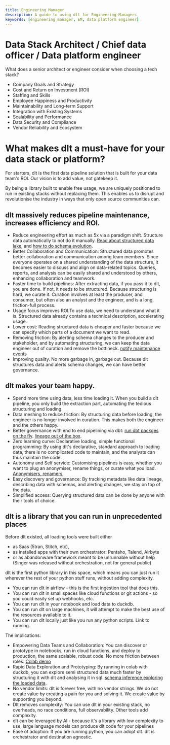 ```yaml
---
title: Engineering Manager
description: A guide to using dlt for Engineering Managers
keywords: [engineering manager, EM, data platform engineer]
---
```


# Data Stack Architect / Chief data officer / Data platform engineer

What does a senior architect or engineer consider when choosing a tech stack?

- Company Goals and Strategy
- Cost and Return on Investment (ROI)
- Staffing and Skills
- Employee Happiness and Productivity
- Maintainability and Long-term Support
- Integration with Existing Systems
- Scalability and Performance
- Data Security and Compliance
- Vendor Reliability and Ecosystem


# What makes dlt a must-have for your data stack or platform?

For starters, dlt is the first data pipeline solution that is built for your data team's ROI. Our vision is to add value, not gatekeep it.

By being a library built to enable free usage, we are uniquely positioned to run in existing stacks without replacing them. This enables us to disrupt and revolutionise the industry in ways that only open source communities can.


## dlt massively reduces pipeline maintenance, increases efficiency and ROI.

- Reduce engineering effort as much as 5x via a paradigm shift. Structure data automatically to not do it manually. [Read about structured data lake](https://dlthub.com/docs/blog/next-generation-data-platform), and [how to do schema evolution](https://dlthub.com/docs/general-usage/schema-evolution).
- Better Collaboration and Communication: Structured data promotes better collaboration and communication among team members. Since everyone operates on a shared understanding of the data structure, it becomes easier to discuss and align on data-related topics. Queries, reports, and analysis can be easily shared and understood by others, enhancing collaboration and teamwork.
- Faster time to build pipelines: After extracting data, if you pass it to dlt, you are done. If not, it needs to be structured. Because structuring is hard, we curate it. Curation involves at least the producer, and consumer, but often also an analyst and the engineer, and is a long, friction-full process.
- Usage focus improves ROI.To use data, we need to understand what it is. Structured data already contains a technical description, accelerating usage.
- Lower cost: Reading structured data is cheaper and faster because we can specify which parts of a document we want to read.
- Removing friction: By alerting schema changes to the producer and stakeholder, and by automating structuring, we can keep the data engineer out of curation and remove the bottlneck. [notify maintenance events](../running-in-production/running#inspect-save-and-alert-on-schema-changes)
- Improving quality. No more garbage in, garbage out. Because dlt structures data and alerts schema changes, we can have better governance.

## dlt makes your team happy.

- Spend more time using data, less time loading it. When you build a dlt pipeline, you only build the extraction part, automating the tedious structuring and loading.
- Data meshing to reduce friction: By structuring data before loading, the engineer is no longer involved in curation. This makes both the engineer and the others happy.
- Better governance with end to end pipelining via dbt: [run dbt packges on the fly](../using-loaded-data/transforming-the-data#transforming-the-data-using-dbt). [lineage out of the box](../using-loaded-data/understanding-the-tables).
- Zero learning curve: Declarative loading, simple functional programming: By using dlt's declarative, standard approach to loading data, there is no complicated code to maintain, and the analysts can thus maintain the code.
- Autonomy and Self service: Customising pipelines is easy, whether you want to plug an anonymiser, rename things, or curate what you load. [Anonymisers, renamers](../customizations/customizing-pipelines/pseudonymizing_columns),
- Easy discovery and governance: By tracking metadata like data lineage, describing data with schemas, and alerting changes, we stay on top of the data.
- Simplified access: Querying structured data can be done by anyone with their tools of choice.

## dlt is a library that you can run in unprecedented places

Before dlt existed, all loading tools were built either
- as Saas (5tran, Stitch, etc),
- as installed apps with their own orchestrator: Pentaho, Talend, Airbyte
- or as abandonware framework meant to be unrunnable without help (Singer was released without orchestration, not for general public)

dlt is the first python library in this space, which means you can just run it wherever the rest of your python stuff runs, without adding complexity.
- You can run dlt in airflow - this is the first ingestion tool that does this.
- You can run dlt in small spaces like cloud functions or git actions - so you could easily set up webhooks, etc.
- You can run dlt in your notebook and load data to duckdb.
- You can run dlt on large machines, it will attempt to make the best use of the resources available to it.
- You can run dlt locally just like you run any python scripts. Link to running.

The implications:
- Empowering Data Teams and Collaboration: You can discover or prototype in notebooks, run in cloud functions, and deploy to production, the same scalable, robust code. No more friction between roles. [Colab demo](https://colab.research.google.com/drive/1NfSB1DpwbbHX9_t5vlalBTf13utwpMGx?usp=sharing#scrollTo=A3NRS0y38alk)
- Rapid Data Exploration and Prototyping: By running in colab with duckdb, you can explore semi structured data much faster by structuring it with dlt and analysing it in sql.  [schema inference](../general-usage/schema#data-normalizer),[exploring the loaded data](../using-loaded-data/understanding-the-tables#show-tables-and-data-in-the-destination).
- No vendor limits: dlt is forever free, with no vendor strings. We do not create value by creating a pain for you and solving it. We create value by supporting you beyond.
- Dlt removes complexity: You can use dlt in your existing stack, no overheads, no race conditions, full observability. Other tools add complexity.
- dlt can be leveraged by AI - because it's a library with low complexity to use, large language models can produce dlt code for your pipelines
- Ease of adoption: If you are running python, you can adopt dlt. dlt is orchestrator and destination agnostic.



